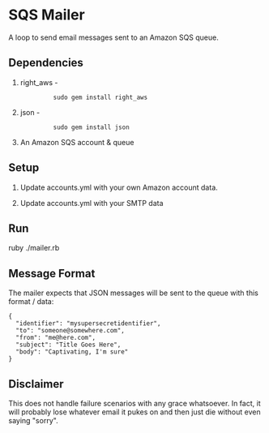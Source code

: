 # SQS Mailer

A loop to send email messages sent to an Amazon SQS queue.

## Dependencies

1. right_aws -

                sudo gem install right_aws

2. json -

                sudo gem install json

3. An Amazon SQS account & queue

## Setup

1. Update accounts.yml with your own Amazon account data.

2. Update accounts.yml with your SMTP data

## Run

ruby ./mailer.rb

## Message Format

The mailer expects that JSON messages will be sent to the queue with this format / data:

    {
      "identifier": "mysupersecretidentifier",
      "to": "someone@somewhere.com",
      "from": "me@here.com",
      "subject": "Title Goes Here",
      "body": "Captivating, I'm sure"
    }

## Disclaimer

This does not handle failure scenarios with any grace whatsoever.  In fact, it will probably lose whatever email it pukes on and then just die without even saying "sorry".
